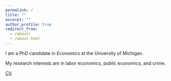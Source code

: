 ```yaml
---
permalink: /
title: ""
excerpt: ""
author_profile: true
redirect_from: 
  - /about/
  - /about.html
---
```


I am a PhD candidate in Economics at the University of Michigan. 

My research interests are in labor economics, public economics, and crime.

[CV](https://jmreeves.github.io/files/JReeves_CV.pdf)

